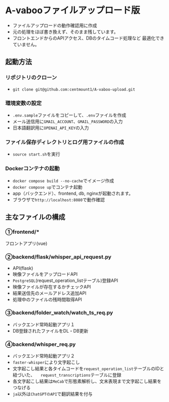 # A-vabooファイルアップロード版
- ファイルアップロードの動作確認用に作成
- 元の処理をほぼ書き換えず、そのまま残しています。
- フロントエンドからのAPIアクセス、DBのタイムコード処理など
最適化できていません。

## 起動方法

### リポジトリのクローン
- `git clone git@github.com:centmount1/A-vaboo-upload.git`

### 環境変数の設定
- `.env.sample`ファイルをコピーして、`.env`ファイルを作成
- メール送信用に`GMAIL_ACCOUNT`、`GMAIL_PASSWORD`の入力 
- 日本語翻訳用に`OPENAI_API_KEY`の入力

### ファイル保存ディレクトリとログ用ファイルの作成
- `source start.sh`を実行

### Dockerコンテナの起動
- `docker compose build --no-cache`でイメージ作成
- `docker compose up`でコンテナ起動
- app（バックエンド）、frontend, db, nginxが起動されます。
- ブラウザで`http://localhost:8080`で動作確認

## 主なファイルの構成

### ①frontend/*
フロントアプリ(vue)

### ②backend/flask/whisper_api_request.py
- API(flask)
- 映像ファイルをアップロードAPI<br>
- `PostgreSQL`(request_operation_listテーブル)登録API<br>
- 映像ファイルが存在するかチェックAPI<br>
- 結果送信先のメールアドレス追加API<br>
- 処理中のファイルの残時間取得API<br>

### ③backend/folder_watch/watch_ts_req.py
- バックエンド常時起動アプリ１<br>
- DB登録されたファイルをDL・DB更新<br>

### ④backend/whisper_req.py
- バックエンド常時起動アプリ２<br>
- `faster-whisper`により文字起こし<br>
- 文字起こし結果と各タイムコードを`request_operation_list`テーブルのIDと紐づいた、
　`request_transcriptions`テーブルに登録<br>
- 各文字起こし結果は`MeCab`で形態素解析し、文末表現まで文字起こし結果をつなげる<br>
- `ja`以外は`ChatGPTのAPI`で翻訳結果を付与<br>

